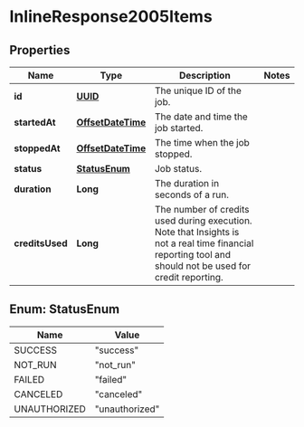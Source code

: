 

# InlineResponse2005Items

## Properties

Name | Type | Description | Notes
------------ | ------------- | ------------- | -------------
**id** | [**UUID**](UUID.md) | The unique ID of the job. | 
**startedAt** | [**OffsetDateTime**](OffsetDateTime.md) | The date and time the job started. | 
**stoppedAt** | [**OffsetDateTime**](OffsetDateTime.md) | The time when the job stopped. | 
**status** | [**StatusEnum**](#StatusEnum) | Job status. | 
**duration** | **Long** | The duration in seconds of a run. | 
**creditsUsed** | **Long** | The number of credits used during execution. Note that Insights is not a real time financial reporting tool and should not be used for credit reporting. | 



## Enum: StatusEnum

Name | Value
---- | -----
SUCCESS | &quot;success&quot;
NOT_RUN | &quot;not_run&quot;
FAILED | &quot;failed&quot;
CANCELED | &quot;canceled&quot;
UNAUTHORIZED | &quot;unauthorized&quot;



